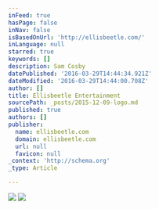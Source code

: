 ```yaml
---
inFeed: true
hasPage: false
inNav: false
isBasedOnUrl: 'http://ellisbeetle.com/'
inLanguage: null
starred: true
keywords: []
description: Sam Cosby
datePublished: '2016-03-29T14:44:34.921Z'
dateModified: '2016-03-29T14:44:00.708Z'
author: []
title: Ellisbeetle Entertainment
sourcePath: _posts/2015-12-09-logo.md
published: true
authors: []
publisher:
  name: ellisbeetle.com
  domain: ellisbeetle.com
  url: null
  favicon: null
_context: 'http://schema.org'
_type: Article

---
```

![](https://the-grid-user-content.s3-us-west-2.amazonaws.com/1c9e6fbc-ae82-48a1-933b-91b23dff93bd.png)
![](https://the-grid-user-content.s3-us-west-2.amazonaws.com/b94ab677-0813-48dd-a8da-453a9c411305.png)